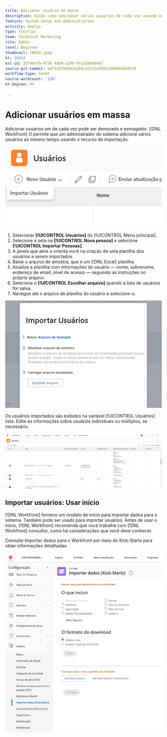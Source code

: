 ```yaml
---
title: Adicionar usuário em massa
description: Saiba como adicionar vários usuários de cada vez usando uma planilha para um modelo de início.
feature: System Setup and Administration
activity: deploy
type: Tutorial
team: Technical Marketing
role: Admin
level: Beginner
thumbnail: 10034.jpeg
kt: 10034
exl-id: 3579de79-973b-4db9-a299-9fa1836d0467
source-git-commit: adf12d7846d2a1b4c32513a3955c080905044576
workflow-type: tm+mt
source-wordcount: '220'
ht-degree: 0%

---
```


# Adicionar usuários em massa

Adicionar usuários um de cada vez pode ser demorado e esmagador. [!DNL Workfront] O permite que um administrador do sistema adicione vários usuários ao mesmo tempo usando o recurso de importação.

![[!UICONTROL Importar Pessoas] opção de menu](assets/admin-fund-adding-users-5.png)

1. Selecionar **[!UICONTROL Usuários]** do [!UICONTROL Menu principal].
1. Selecione a seta na **[!UICONTROL Nova pessoa]** e selecione **[!UICONTROL Importar Pessoas]**.
1. A janela que abre o orienta você na criação de uma planilha dos usuários a serem importados.
1. Baixe o arquivo de amostra, que é um [!DNL Excel] planilha.
1. Atualize a planilha com informações do usuário — nome, sobrenome, endereço de email, nível de acesso — seguindo as instruções no próprio arquivo.
1. Selecione o **[!UICONTROL Escolher arquivo]** quando a lista de usuários for salva.
1. Navegue até o arquivo de planilha do usuário e selecione-o.

![Janela Importar Pessoas](assets/admin-fund-adding-users-6.png)

Os usuários importados são exibidos na variável [!UICONTROL Usuários] lista. Edite as informações sobre usuários individuais ou múltiplos, se necessário.

![Lista de usuários](assets/admin-fund-adding-users-7.png)

## Importar usuários: Usar início

[!DNL Workfront] fornece um modelo de início para importar dados para o sistema. Também pode ser usado para importar usuários. Antes de usar o início, [!DNL Workfront] recomenda que você trabalhe com [!DNL Workfront] consultor, como há considerações que você deve conhecer.

<!---
paragraph below needs URL to article
--->

Consulte Importar dados para o Workfront por meio do Kick-Starts para obter informações detalhadas.

![[!UICONTROL Importar dados] ([!UICONTROL Primeiros Passos]) na janela em [!UICONTROL Configuração] area](assets/admin-fund-adding-users-8.png)

<!--
Learn more URLs
Import users
Import data into Workfront via Kick-Starts
-->
